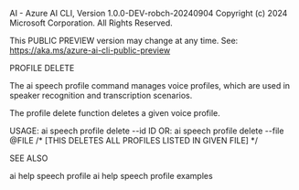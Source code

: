 AI - Azure AI CLI, Version 1.0.0-DEV-robch-20240904
Copyright (c) 2024 Microsoft Corporation. All Rights Reserved.

This PUBLIC PREVIEW version may change at any time.
See: https://aka.ms/azure-ai-cli-public-preview

PROFILE DELETE

  The ai speech profile command manages voice profiles, which are used in speaker recognition and transcription scenarios.

  The profile delete function deletes a given voice profile.

USAGE: ai speech profile delete --id ID
  OR:  ai speech profile delete --file @FILE /* [THIS DELETES ALL PROFILES LISTED IN GIVEN FILE] */

SEE ALSO

  ai help speech profile
  ai help speech profile examples

